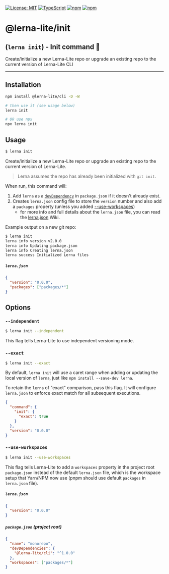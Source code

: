 [![License: MIT](https://img.shields.io/badge/License-MIT-yellow.svg)](https://opensource.org/licenses/MIT)
[![TypeScript](https://img.shields.io/badge/%3C%2F%3E-TypeScript-%230074c1.svg)](http://www.typescriptlang.org/)
[![npm](https://img.shields.io/npm/dy/@lerna-lite/init?color=forest)](https://www.npmjs.com/package/@lerna-lite/init)
[![npm](https://img.shields.io/npm/v/@lerna-lite/init.svg?logo=npm&logoColor=fff&label=npm&color=limegreen)](https://www.npmjs.com/package/@lerna-lite/init)

# @lerna-lite/init
## (`lerna init`) - Init command 🧰

Create/initialize a new Lerna-Lite repo or upgrade an existing repo to the current version of Lerna-Lite CLI

---

## Installation
```sh
npm install @lerna-lite/cli -D -W

# then use it (see usage below)
lerna init

# OR use npx
npx lerna init
```

## Usage

```sh
$ lerna init
```

Create/initialize a new Lerna-Lite repo or upgrade an existing repo to the current version of Lerna-Lite.

> Lerna assumes the repo has already been initialized with `git init`.

When run, this command will:

1. Add `lerna` as a [`devDependency`](https://docs.npmjs.com/files/package.json#devdependencies) in `package.json` if it doesn't already exist.
2. Creates `lerna.json` config file to store the `version` number and also add a `packages` property (unless you added [--use-workspaces](#--use-workspaces))
   - for more info and full details about the `lerna.json` file, you can read the [lerna.json](https://github.com/ghiscoding/lerna-lite/wiki/lerna.json) Wiki.

Example output on a new git repo:

```sh
$ lerna init
lerna info version v2.0.0
lerna info Updating package.json
lerna info Creating lerna.json
lerna success Initialized Lerna files
```

##### `lerna.json`
```json
{
  "version": "0.0.0",
  "packages": ["packages/*"]
}
```

## Options

### `--independent`

```sh
$ lerna init --independent
```

This flag tells Lerna-Lite to use independent versioning mode.

### `--exact`

```sh
$ lerna init --exact
```

By default, `lerna init` will use a caret range when adding or updating
the local version of `lerna`, just like `npm install --save-dev lerna`.

To retain the `lerna` of "exact" comparison, pass this flag.
It will configure `lerna.json` to enforce exact match for all subsequent executions.

```json
{
  "command": {
    "init": {
      "exact": true
    }
  },
  "version": "0.0.0"
}
```

### `--use-workspaces`

```sh
$ lerna init --use-workspaces
```

This flag tells Lerna-Lite to add a `workspaces` property in the project root `package.json` instead of the default `lerna.json` file, which is the workspace setup that Yarn/NPM now use (pnpm should use default `packages` in `lerna.json` file).

##### `lerna.json`
```json
{
  "version": "0.0.0"
}
```

##### `package.json` (project root)
```json
{
  "name": "monorepo",
  "devDependencies": {
    "@lerna-lite/cli": "^1.0.0"
  },
  "workspaces": ["packages/*"]
}
```